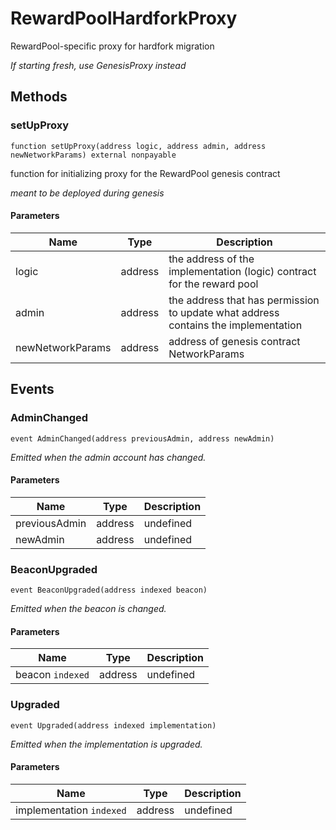 # RewardPoolHardforkProxy





RewardPool-specific proxy for hardfork migration

*If starting fresh, use GenesisProxy instead*

## Methods

### setUpProxy

```solidity
function setUpProxy(address logic, address admin, address newNetworkParams) external nonpayable
```

function for initializing proxy for the RewardPool genesis contract

*meant to be deployed during genesis*

#### Parameters

| Name | Type | Description |
|---|---|---|
| logic | address | the address of the implementation (logic) contract for the reward pool |
| admin | address | the address that has permission to update what address contains the implementation |
| newNetworkParams | address | address of genesis contract NetworkParams |



## Events

### AdminChanged

```solidity
event AdminChanged(address previousAdmin, address newAdmin)
```



*Emitted when the admin account has changed.*

#### Parameters

| Name | Type | Description |
|---|---|---|
| previousAdmin  | address | undefined |
| newAdmin  | address | undefined |

### BeaconUpgraded

```solidity
event BeaconUpgraded(address indexed beacon)
```



*Emitted when the beacon is changed.*

#### Parameters

| Name | Type | Description |
|---|---|---|
| beacon `indexed` | address | undefined |

### Upgraded

```solidity
event Upgraded(address indexed implementation)
```



*Emitted when the implementation is upgraded.*

#### Parameters

| Name | Type | Description |
|---|---|---|
| implementation `indexed` | address | undefined |



